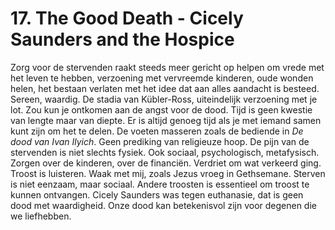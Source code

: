 # 17. The Good Death - Cicely Saunders and the Hospice
Zorg voor de stervenden raakt steeds meer gericht op helpen om vrede met het leven te hebben, verzoening met vervreemde kinderen, oude wonden helen, het bestaan verlaten met het idee dat aan alles aandacht is besteed. Sereen, waardig. De stadia van Kübler-Ross, uiteindelijk verzoening met je lot. Zou kun je ontkomen aan de angst voor de dood. Tijd is geen kwestie van lengte maar van diepte. Er is altijd genoeg tijd als je met iemand samen kunt zijn om het te delen. De voeten masseren zoals de bediende in *De dood van Ivan Ilyich*. Geen prediking van religieuze  hoop. De pijn van de stervenden is niet slechts fysiek. Ook sociaal, psychologisch, metafysisch. Zorgen over de kinderen, over de financiën. Verdriet om wat verkeerd ging. 
Troost is luisteren. Waak met mij, zoals Jezus vroeg in Gethsemane. Sterven is niet eenzaam, maar sociaal. Andere troosten is essentieel om troost te kunnen ontvangen. Cicely Saunders was tegen euthanasie, dat is geen dood met waardigheid. Onze dood kan betekenisvol zijn voor degenen die we liefhebben.